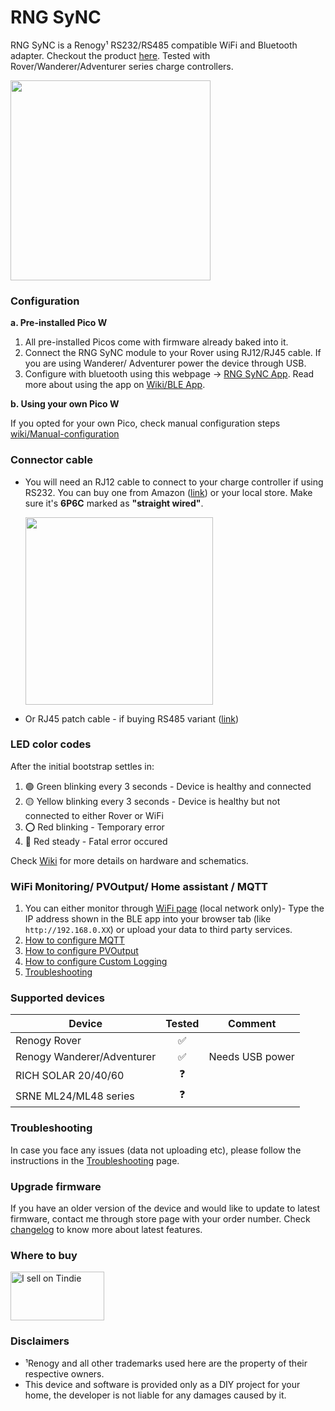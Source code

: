 # RNG SyNC
RNG SyNC is a Renogy¹ RS232/RS485 compatible  WiFi and Bluetooth adapter. Checkout the product [here](https://www.tindie.com/products/27955/). Tested with Rover/Wanderer/Adventurer series charge controllers.

<img src="https://github.com/user-attachments/assets/88e5e4ca-e196-4991-b366-596071b50a23" width="320px" />

### Configuration
**a. Pre-installed Pico W**
  1. All pre-installed Picos come with firmware already baked into it.
  2. Connect the RNG SyNC module to your Rover using RJ12/RJ45 cable. If you are using Wanderer/ Adventurer power the device through USB.
  3. Configure with bluetooth using this webpage -> [RNG SyNC App](https://thewestlabs.github.io/RNG-SyNC-doc/). Read more about using the app on [Wiki/BLE App](https://github.com/thewestlabs/RNG-SyNC-doc/wiki/BLE-App).

**b. Using your own Pico W**

If you opted for your own Pico, check manual configuration steps [wiki/Manual-configuration](https://github.com/thewestlabs/RNG-SyNC-doc/wiki/Manual-configuration)

### Connector cable

- You will need an RJ12 cable to connect to your charge controller if using RS232. You can buy one from Amazon ([link](https://www.amazon.com/dp/B08BHVF6XS)) or your local store. Make sure it's **6P6C** marked as **"straight wired"**.

  <img src=https://github.com/thewestlabs/RNG-SyNC-doc/assets/111796612/4d97e112-0234-42d0-9187-59e8e19c4cdc width=300px />

- Or RJ45 patch cable - if buying RS485 variant ([link](https://www.amazon.com/dp/B08J9CP1HC))

### LED color codes

After the initial bootstrap settles in:
  1. 🟢 Green blinking every 3 seconds - Device is healthy and connected
  2. 🟡 Yellow blinking every 3 seconds - Device is healthy but not connected to either Rover or WiFi
  3. ⭕ Red blinking - Temporary error
  4. 🔴 Red steady - Fatal error occured

Check [Wiki](https://github.com/thewestlabs/RNG-SyNC-doc/wiki) for more details on hardware and schematics. 

### WiFi Monitoring/ PVOutput/ Home assistant / MQTT
1. You can either monitor through [WiFi page](https://github.com/thewestlabs/RNG-SyNC-doc/wiki#wifi-monitoring) (local network only)- Type the IP address shown in the BLE app into your browser tab (like `http://192.168.0.XX`) or upload your data to third party services.
2. [How to configure MQTT](https://github.com/thewestlabs/RNG-SyNC-doc/wiki/Configuring-MQTT)
3. [How to configure  PVOutput](https://github.com/thewestlabs/RNG-SyNC-doc/wiki/Configuring-PVOutput)
4. [How to configure Custom Logging](https://github.com/thewestlabs/RNG-SyNC-doc/wiki/Configuring-custom-logging)
5. [Troubleshooting](https://github.com/thewestlabs/RNG-SyNC-doc/wiki/Troubleshooting)

### Supported devices

| Device | Tested | Comment |
| -------- | :--------: | --------|
| Renogy Rover | ✅ |  |
| Renogy Wanderer/Adventurer | ✅ | Needs USB power |
| RICH SOLAR 20/40/60 | ❓ |  |
| SRNE ML24/ML48 series | ❓ |  |

### Troubleshooting
In case you face any issues (data not uploading etc), please follow the instructions in the [Troubleshooting](https://github.com/thewestlabs/RNG-SyNC-doc/wiki/Troubleshooting) page.

### Upgrade firmware
If you have an older version of the device and would like to update to latest firmware, contact me through store page with your order number. Check [changelog](https://github.com/thewestlabs/RNG-SyNC-doc/wiki/Micropython-Changelog) to know more about latest features.

### Where to buy
<a href="https://www.tindie.com/stores/westlabs/?ref=offsite_badges&utm_medium=badges&utm_campaign=badge_medium"><img src="https://d2ss6ovg47m0r5.cloudfront.net/badges/tindie-mediums.png" alt="I sell on Tindie" width="150" height="78"></a>


### Disclaimers
- ¹Renogy and all other trademarks used here are the property of their respective owners.
- This device and software is provided only as a DIY project for your home, the developer is not liable for any damages caused by it.
